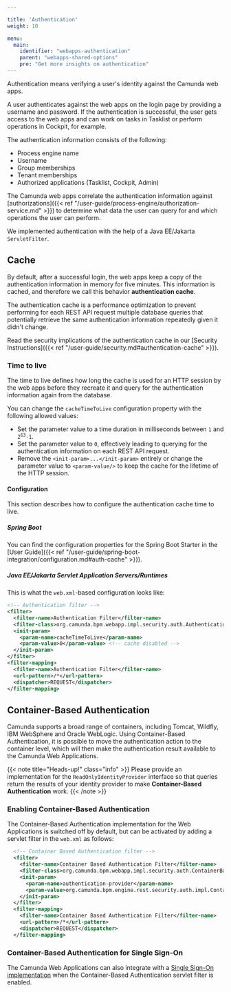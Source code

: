 ```yaml
---

title: 'Authentication'
weight: 10

menu:
  main:
    identifier: "webapps-authentication"
    parent: "webapps-shared-options"
    pre: "Get more insights on authentication"
---
```


Authentication means verifying a user's identity against the Camunda web apps. 

A user authenticates against the web apps on the login page by providing a username and password. If the 
authentication is successful, the user gets access to the web apps and can work on tasks 
in Tasklist or perform operations in Cockpit, for example.

The authentication information consists of the following:

* Process engine name
* Username
* Group memberships
* Tenant memberships 
* Authorized applications (Tasklist, Cockpit, Admin) 

The Camunda web apps correlate the authentication information against [authorizations]({{< ref "/user-guide/process-engine/authorization-service.md" >}}) to determine 
what data the user can query for and which operations the user can perform.

We implemented authentication with the help of a Java EE/Jakarta `ServletFilter`.

## Cache

By default, after a successful login, the web apps keep a copy of the authentication information in memory for five minutes. This information is cached, and therefore we call this behavior **authentication cache**. 

The authentication cache is a performance optimization to prevent performing for each REST API request 
multiple database queries that potentially retrieve the same authentication information repeatedly
given it didn't change.

Read the security implications of the authentication cache in our [Security Instructions]({{< ref "/user-guide/security.md#authentication-cache" >}}).

### Time to live

The time to live defines how long the cache is used for an HTTP session by the web apps before 
they recreate it and query for the authentication information again from the database.

You can change the `cacheTimeToLive` configuration property with the following allowed values:

* Set the parameter value to a time duration in milliseconds between `1` and <code>2<sup>63</sup>-1</code>.
* Set the parameter value to `0`, effectively leading to querying for the authentication information on each REST API request. 
* Remove the `<init-param>...</init-param>` entirely or change the parameter value to `<param-value/>` to keep the cache for the lifetime of the HTTP session.

#### Configuration

This section describes how to configure the authentication cache time to live.

##### Spring Boot

You can find the configuration properties for the Spring Boot Starter in the [User Guide]({{< ref "/user-guide/spring-boot-integration/configuration.md#auth-cache" >}}).

##### Java EE/Jakarta Servlet Application Servers/Runtimes

This is what the `web.xml`-based configuration looks like:

```xml
<!-- Authentication filter -->
<filter>
  <filter-name>Authentication Filter</filter-name>
  <filter-class>org.camunda.bpm.webapp.impl.security.auth.AuthenticationFilter</filter-class>
  <init-param>
    <param-name>cacheTimeToLive</param-name>
    <param-value>0</param-value> <!-- cache disabled -->
  </init-param>
</filter>
<filter-mapping>
  <filter-name>Authentication Filter</filter-name>
  <url-pattern>/*</url-pattern>
  <dispatcher>REQUEST</dispatcher>
</filter-mapping>
```

## Container-Based Authentication

Camunda supports a broad range of containers, including Tomcat, Wildfly, IBM WebSphere and Oracle WebLogic. Using Container-Based Authentication, it is possible to move the authentication action to the container level, which will then make the authentication result available to the Camunda Web Applications.

{{< note title="Heads-up!" class="info" >}}
Please provide an implementation for the `ReadOnlyIdentityProvider` interface so that queries return the results of your identity provider to make **Container-Based Authentication** work.
{{< /note >}}

### Enabling Container-Based Authentication

The Container-Based Authentication implementation for the Web Applications is switched off by default, but can be activated by adding a servlet filter in the `web.xml` as follows:

```xml
  <!-- Container Based Authentication filter -->
  <filter>
    <filter-name>Container Based Authentication Filter</filter-name>
    <filter-class>org.camunda.bpm.webapp.impl.security.auth.ContainerBasedAuthenticationFilter</filter-class>
    <init-param>
      <param-name>authentication-provider</param-name>
      <param-value>org.camunda.bpm.engine.rest.security.auth.impl.ContainerBasedAuthenticationProvider</param-value>
    </init-param>
  </filter>
  <filter-mapping>
    <filter-name>Container Based Authentication Filter</filter-name>
    <url-pattern>/*</url-pattern>
    <dispatcher>REQUEST</dispatcher>
  </filter-mapping>
```

### Container-Based Authentication for Single Sign-On

The Camunda Web Applications can also integrate with a [Single Sign-On implementation](https://en.wikipedia.org/wiki/List_of_single_sign-on_implementations) when the Container-Based Authentication servlet filter is enabled.